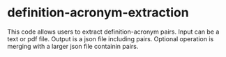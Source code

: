 # definition-acronym-extraction
This code allows users to extract definition-acronym pairs.
Input can be a text or pdf file.
Output is a json file including pairs.
Optional operation is merging with a larger json file containin pairs. 
